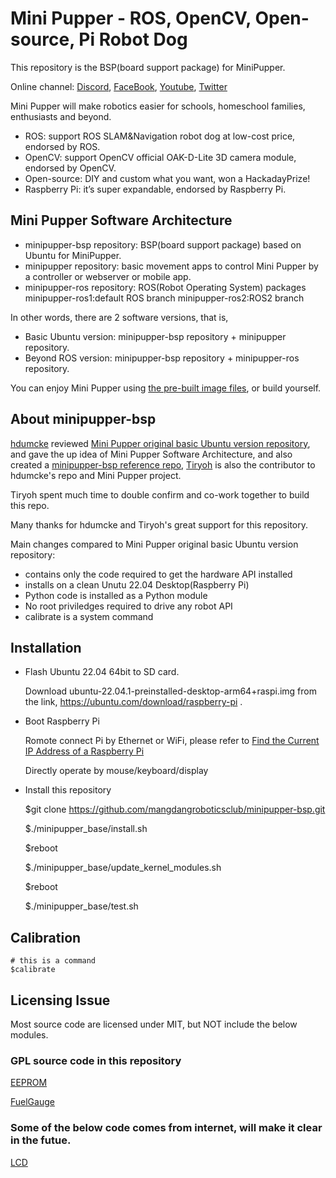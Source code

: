 # Mini Pupper - ROS, OpenCV, Open-source, Pi Robot Dog

This repository is the BSP(board support package) for MiniPupper.

Online channel: [Discord](https://discord.gg/xJdt3dHBVw), [FaceBook](https://www.facebook.com/groups/716473723088464), [Youtube](https://www.youtube.com/channel/UCqHWYGXmnoO7VWHmENje3ug/featured), [Twitter](https://twitter.com/LeggedRobot)

Mini Pupper will make robotics easier for schools, homeschool families, enthusiasts and beyond.

- ROS: support ROS SLAM&Navigation robot dog at low-cost price, endorsed by ROS.
- OpenCV: support OpenCV official OAK-D-Lite 3D camera module, endorsed by OpenCV.
- Open-source: DIY and custom what you want, won a HackadayPrize!
- Raspberry Pi: it’s super expandable, endorsed by Raspberry Pi.

## Mini Pupper Software Architecture

- minipupper-bsp repository: BSP(board support package) based on Ubuntu for MiniPupper.
- minipupper repository: basic movement apps to control Mini Pupper by a controller or webserver or mobile app.
- minipupper-ros repository: ROS(Robot Operating System) packages 
	minipupper-ros1:default ROS branch
	minipupper-ros2:ROS2 branch

In other words, there are 2 software versions, that is,

- Basic Ubuntu version: minipupper-bsp repository + minipupper repository.
- Beyond ROS version: minipupper-bsp repository + minipupper-ros repository.

You can enjoy Mini Pupper using [the pre-built image files](https://drive.google.com/drive/folders/12FDFbZzO61Euh8pJI9oCxN-eLVm5zjyi), or build yourself.

## About minipupper-bsp

[hdumcke](https://github.com/hdumcke/minipupper_base) reviewed [Mini Pupper original basic Ubuntu version repository](https://github.com/mangdangroboticsclub/QuadrupedRobot), and gave the up idea of Mini Pupper Software Architecture, and also created a [minipupper-bsp reference repo](https://github.com/hdumcke/minipupper_base), [Tiryoh](https://github.com/Tiryoh) is also the contributor to hdumcke's repo and Mini Pupper project.

Tiryoh spent much time to double confirm and co-work together to build this repo.  

Many thanks for hdumcke and Tiryoh's great support for this repository. 

Main changes compared to Mini Pupper original basic Ubuntu version repository:

- contains only the code required to get the hardware API installed
- installs on a clean Unutu 22.04 Desktop(Raspberry Pi)
- Python code is installed as a Python module
- No root priviledges required to drive any robot API
- calibrate is a system command

## Installation

- Flash Ubuntu 22.04 64bit to SD card. 

	Download ubuntu-22.04.1-preinstalled-desktop-arm64+raspi.img from the link, https://ubuntu.com/download/raspberry-pi .
	
- Boot Raspberry Pi 

	Romote connect Pi by Ethernet or WiFi, please refer to [Find the Current IP Address of a Raspberry Pi](https://raspberrytips.com/find-current-ip-raspberry-pi/)
	
	Directly operate by mouse/keyboard/display
	
- Install this repository 

	$git clone https://github.com/mangdangroboticsclub/minipupper-bsp.git
	
	$./minipupper_base/install.sh
	
	$reboot	
	
	$./minipupper_base/update_kernel_modules.sh
	
	$reboot	
	
	$./minipupper_base/test.sh


## Calibration

	# this is a command
	$calibrate 


## Licensing Issue
Most source code are licensed under MIT, but NOT include the below modules.

### GPL source code in this repository
[EEPROM](EEPROM)

[FuelGauge](FuelGauge)

### Some of the below code comes from internet, will make it clear in the futue.
[LCD](Python_Modules/MangDang/LCD)
